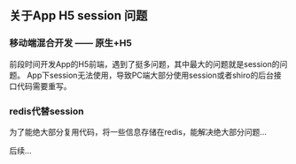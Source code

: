 ## 关于App H5 session 问题

### 移动端混合开发 —— 原生+H5
前段时间开发App的H5前端，遇到了挺多问题，其中最大的问题就是session的问题。
App下session无法使用，导致PC端大部分使用session或者shiro的后台接口代码需要重写。

### redis代替session
为了能绝大部分复用代码，将一些信息存储在redis，能解决绝大部分问题...

后续...